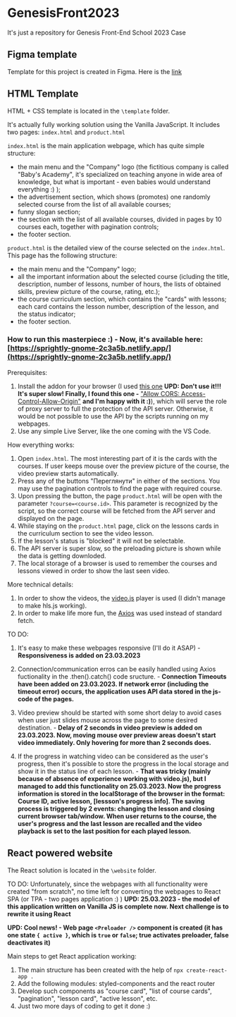 # GenesisFront2023
It's just a repository for Genesis Front-End School 2023 Case

## Figma template
Template for this project is created in Figma.
Here is the [link](https://www.figma.com/file/wWHb5OOFRwdUtpEQfvdSDR/Genesis-Frontend-School-2.0?node-idthe=30%3A110&t=N7c6JWgDASpFKD7n-1)  

## HTML Template
HTML + CSS template is located in the `\template` folder.

It's actually fully working solution using the Vanilla JavaScript. It includes two pages: `index.html` and `product.html`

`index.html` is the main application webpage, which has quite simple structure: 
- the main menu and the "Company" logo (the fictitious company is called "Baby's Academy", it's specialized on teaching anyone in wide area of knowledge, but what is important - even babies would understand everything :) );
- the advertisement section, which shows (promotes) one randomly selected course from the list of all available courses;
- funny slogan section;
- the section with the list of all available courses, divided in pages by 10 courses each, together with pagination controls;
- the footer section.

`product.html` is the detailed view of the course selected on the `index.html`. This page has the following structure:
- the main menu and the "Company" logo;
- all the important information about the selected course (icluding the title, description, number of lessons, number of hours, the lists of obtained skills, preview picture of the course, rating, etc.);
- the course curriculum section, which contains the "cards" with lessons; each card contains the lesson number, description of the lesson, and the status indicator;
- the footer section.

### How to run this masterpiece :) - Now, it's available here: [https://sprightly-gnome-2c3a5b.netlify.app/](https://sprightly-gnome-2c3a5b.netlify.app/)
Prerequisites:
1) Install the addon for your browser (I used [this one](https://www.moesif.com/blog/technical/cors/Authoritative-Guide-to-CORS-Cross-Origin-Resource-Sharing-for-REST-APIs/) **UPD: Don't use it!!! It's super slow! Finally, I found this one -** ["Allow CORS: Access-Control-Allow-Origin"](https://mybrowseraddon.com/access-control-allow-origin.html) **and I'm happy with it :)**), which will serve the role of proxy server to full the protection of the API server. Otherwise, it would be not possible to use the API by the scripts running on my webpages.
2) Use any simple Live Server, like the one coming with the VS Code.

How everything works:
1) Open `index.html`. The most interesting part of it is the cards with the courses. If user keeps mouse over the preview picture of the course, the video preview starts automatically.
2) Press any of the buttons "Переглянути" in either of the sections. You may use the pagination controls to find the page with required course.
3) Upon pressing the button, the page `product.html` will be open with the parameter `?course=<course.id>`. This parameter is recognized by the script, so the correct course will be fetched from the API server and displayed on the page.
4) While staying on the `product.html` page, click on the lessons cards in the curriculum section to see the video lesson.
5) If the lesson's status is "blocked" it will not be selectable.
6) The API server is super slow, so the preloading picture is shown while the data is getting downloded.
7) The local storage of a browser is used to remember the courses and lessons viewed in order to show the last seen video.

More technical details:
1) In order to show the videos, the [video.js](https://videojs.com/) player is used (I didn't manage to make hls.js working).
2) In order to make life more fun, the [Axios](https://axios-http.com/docs/intro) was used instead of standard fetch.

TO DO:
1) It's easy to make these webpages responsive (I'll do it ASAP) - **Responsiveness is added on 23.03.2023**

2) Connection/communication erros can be easily handled using Axios fuctionality in the .then().catch() code sructure. - **Connection Timeouts have been added on 23.03.2023. If network error (including the timeout error) occurs, the application uses API data stored in the js-code of the pages.**

3) Video preview should be started with some short delay to avoid cases when user just slides mouse across the page to some desired destination. - **Delay of 2 seconds in video preview is added on 23.03.2023. Now, moving mouse over preview areas doesn't start video immediately. Only hovering for more than 2 seconds does.**

4) If the progress in watching video can be considered as the user's progress, then it's possible to store the progress in the local storage and show it in the status line of each lesson. - **That was tricky (mainly because of absence of experience working with video.js), but I managed to add this functionality on 25.03.2023. Now the progress information is stored in the localStorage of the browser in the format: Course ID, active lesson, [lessson's progress info]. The saving process is triggered by 2 events: changing the lesson and closing current browser tab/window. When user returns to the course, the user's progress and the last lesson are recalled and the video playback is set to the last position for each played lesson.**

## React powered website
The React solution is located in the `\website` folder.

TO DO: 
Unfortunately, since the webpages with all functionality were created "from scratch", no time left for converting the webpages to React SPA (or TPA - two pages application :) ) **UPD: 25.03.2023 - the model of this application written on Vanilla JS is complete now. Next challenge is to rewrite it using React**

**UPD: Cool news! - Web page `<Preloader />` component is created (it has one state `{ active }`, which is `true` or `false`; true activates preloader, false deactivates it)**

Main steps to get React application working:
1) The main structure has been created with the help of `npx create-react-app .`
2) Add the following modules: styled-components and the react router
3) Develop such components as "course card", "list of course cards", "pagination", "lesson card", "active lesson", etc.
4) Just two more days of coding to get it done :)
 
